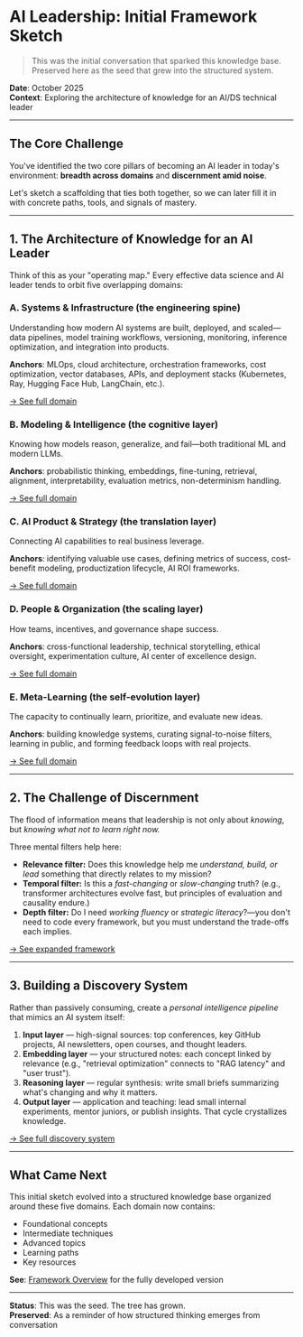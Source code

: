 # AI Leadership: Initial Framework Sketch

> This was the initial conversation that sparked this knowledge base. Preserved here as the seed that grew into the structured system.

**Date**: October 2025  
**Context**: Exploring the architecture of knowledge for an AI/DS technical leader

---

## The Core Challenge

You've identified the two core pillars of becoming an AI leader in today's environment: **breadth across domains** and **discernment amid noise**.

Let's sketch a scaffolding that ties both together, so we can later fill it in with concrete paths, tools, and signals of mastery.

---

## 1. The Architecture of Knowledge for an AI Leader

Think of this as your "operating map." Every effective data science and AI leader tends to orbit five overlapping domains:

### A. Systems & Infrastructure (the engineering spine)
Understanding how modern AI systems are built, deployed, and scaled—data pipelines, model training workflows, versioning, monitoring, inference optimization, and integration into products.

**Anchors**: MLOps, cloud architecture, orchestration frameworks, cost optimization, vector databases, APIs, and deployment stacks (Kubernetes, Ray, Hugging Face Hub, LangChain, etc.).

[→ See full domain](../01-systems-infrastructure/)

### B. Modeling & Intelligence (the cognitive layer)
Knowing how models reason, generalize, and fail—both traditional ML and modern LLMs.

**Anchors**: probabilistic thinking, embeddings, fine-tuning, retrieval, alignment, interpretability, evaluation metrics, non-determinism handling.

[→ See full domain](../02-modeling-intelligence/)

### C. AI Product & Strategy (the translation layer)
Connecting AI capabilities to real business leverage.

**Anchors**: identifying valuable use cases, defining metrics of success, cost-benefit modeling, productization lifecycle, AI ROI frameworks.

[→ See full domain](../03-product-strategy/)

### D. People & Organization (the scaling layer)
How teams, incentives, and governance shape success.

**Anchors**: cross-functional leadership, technical storytelling, ethical oversight, experimentation culture, AI center of excellence design.

[→ See full domain](../04-people-organization/)

### E. Meta-Learning (the self-evolution layer)
The capacity to continually learn, prioritize, and evaluate new ideas.

**Anchors**: building knowledge systems, curating signal-to-noise filters, learning in public, and forming feedback loops with real projects.

[→ See full domain](../05-meta-learning/)

---

## 2. The Challenge of Discernment

The flood of information means that leadership is not only about *knowing*, but *knowing what not to learn right now.*

Three mental filters help here:

* **Relevance filter:** Does this knowledge help me *understand, build, or lead* something that directly relates to my mission?
* **Temporal filter:** Is this a *fast-changing* or *slow-changing* truth? (e.g., transformer architectures evolve fast, but principles of evaluation and causality endure.)
* **Depth filter:** Do I need *working fluency* or *strategic literacy*?—you don't need to code every framework, but you must understand the trade-offs each implies.

[→ See expanded framework](../00-framework/overview.md#the-challenge-of-discernment)

---

## 3. Building a Discovery System

Rather than passively consuming, create a *personal intelligence pipeline* that mimics an AI system itself:

1. **Input layer** — high-signal sources: top conferences, key GitHub projects, AI newsletters, open courses, and thought leaders.
2. **Embedding layer** — your structured notes: each concept linked by relevance (e.g., "retrieval optimization" connects to "RAG latency" and "user trust").
3. **Reasoning layer** — regular synthesis: write small briefs summarizing what's changing and why it matters.
4. **Output layer** — application and teaching: lead small internal experiments, mentor juniors, or publish insights. That cycle crystallizes knowledge.

[→ See full discovery system](../05-meta-learning/README.md#building-feedback-loops)

---

## What Came Next

This initial sketch evolved into a structured knowledge base organized around these five domains. Each domain now contains:

- Foundational concepts
- Intermediate techniques
- Advanced topics
- Learning paths
- Key resources

**See**: [Framework Overview](../00-framework/overview.md) for the fully developed version

---

**Status**: This was the seed. The tree has grown.  
**Preserved**: As a reminder of how structured thinking emerges from conversation
